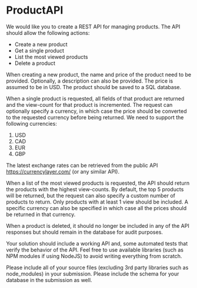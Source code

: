 # ProductAPI

We would like you to create a REST API for managing products. The API should allow the following actions: 
- Create a new product 
- Get a single product 
- List the most viewed products 
- Delete a product 

When creating a new product, the name and price of the product need to be provided. Optionally, a description can also be provided. The price is assumed to be in USD. The product should be saved to a SQL database. 

When a single product is requested, all fields of that product are returned and the view-count for that product is incremented. The request can optionally specify a currency, in which case the price should be converted to the requested currency before being returned. We need to support the following currencies: 
1. USD 
2. CAD 
3. EUR 
4. GBP 

The latest exchange rates can be retrieved from the public API https://currencylayer.com/ (or any similar API). 

When a list of the most viewed products is requested, the API should return the products with the highest view-counts. By default, the top 5 products will be returned, but the request can also specify a custom number of products to return. Only products with at least 1 view should be included. A specific currency can also be specified in which case all the prices should be returned in that currency. 

When a product is deleted, it should no longer be included in any of the API responses but should remain in the database for audit purposes. 

Your solution should include a working API and, some automated tests that verify the behavior of the API. Feel free to use available libraries (such as NPM modules if using NodeJS) to avoid writing everything from scratch. 

Please include all of your source files (excluding 3rd party libraries such as node_modules) in your submission. Please include the schema for your database in the submission as well.
